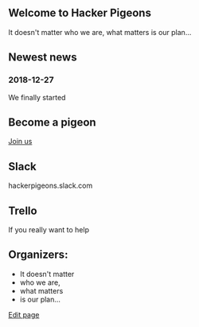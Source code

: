 ## Welcome to Hacker Pigeons 

It doesn't matter who we are, what matters is our plan...

## Newest news

### 2018-12-27  
We finally started

## Become a pigeon
[Join us](https://goo.gl/forms/UZ0sg7rmAfKRlAk13)

## Slack
hackerpigeons.slack.com

## Trello
If you really want to help


## Organizers:
*   It doesn't matter 
*   who we are, 
*   what matters 
*   is our plan...




[Edit page](./edit.md)   
